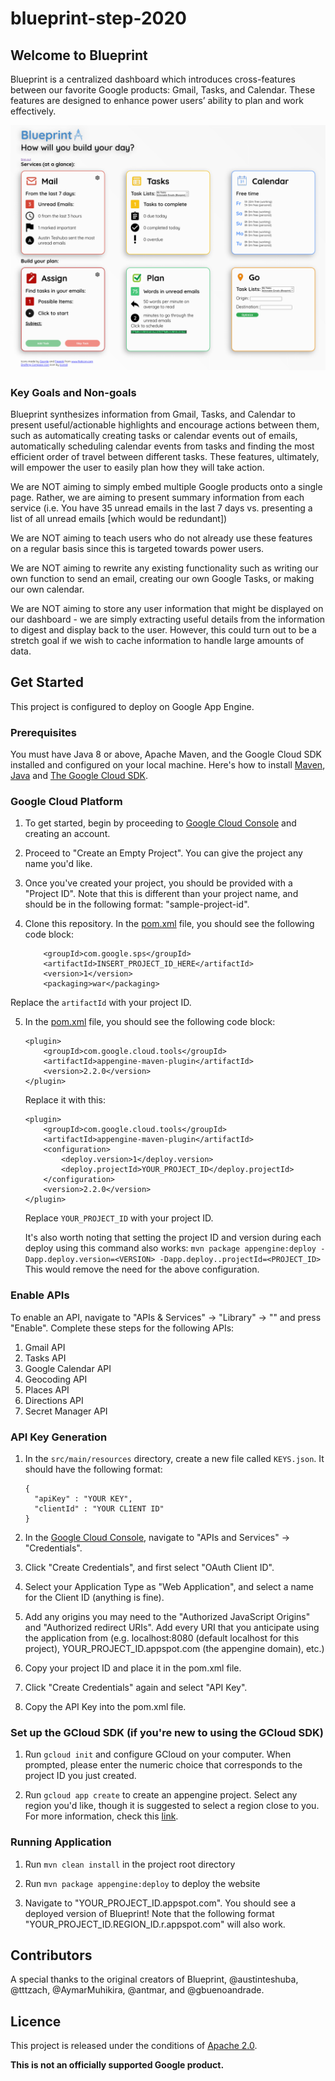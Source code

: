 # blueprint-step-2020

## Welcome to Blueprint
Blueprint is a centralized dashboard which introduces cross-features between our favorite Google products: Gmail, Tasks,
and Calendar. These features are designed to enhance power users’ ability to plan and work effectively.

![Blueprint Design](blueprint.png)

### Key Goals and Non-goals
Blueprint synthesizes information from Gmail, Tasks, and Calendar to present useful/actionable highlights
and encourage actions between them, such as automatically creating tasks or calendar events out of emails,
automatically scheduling calendar events from tasks and finding the most efficient order of travel between different
tasks. These features, ultimately, will empower the user to easily plan how they will take action.

We are NOT aiming to simply embed multiple Google products onto a single page.
Rather, we are aiming to present summary information from each service
(i.e. You have 35 unread emails in the last 7 days vs. presenting a list of all unread emails
[which would be redundant])

We are NOT aiming to teach users who do not already use these features on a regular basis since this is targeted towards
power users.

We are NOT aiming to rewrite any existing functionality such as writing our own function to send an email,
creating our own Google Tasks, or making our own calendar.

We are NOT aiming to store any user information that might be displayed on our dashboard -
we are simply extracting useful details from the information to digest and display back to the user.
However, this could turn out to be a stretch goal if we wish to cache information to handle large amounts of data.

## Get Started
This project is configured to deploy on Google App Engine.

### Prerequisites
You must have Java 8 or above, Apache Maven, and the Google Cloud SDK installed and configured on your local machine.
Here's how to install [Maven](https://maven.apache.org/install.html), [Java](https://java.com/en/download/help/download_options.xml)
and [The Google Cloud SDK](https://cloud.google.com/sdk/install).

### Google Cloud Platform
1) To get started, begin by proceeding to [Google Cloud Console](https://console.cloud.google.com) and creating an account.

2) Proceed to "Create an Empty Project". You can give the project any name you'd like.

3) Once you've created your project, you should be provided with a "Project ID". Note that this is different than your
project name, and should be in the following format: "sample-project-id".

4) Clone this repository. In the [pom.xml](pom.xml) file, you should see the following code block:
    ```$xslt
        <groupId>com.google.sps</groupId>
        <artifactId>INSERT_PROJECT_ID_HERE</artifactId>
        <version>1</version>
        <packaging>war</packaging>
    ```
Replace the `artifactId` with your project ID.

5) In the [pom.xml](pom.xml) file, you should see the following code block:
    ```$xslt
    <plugin>
        <groupId>com.google.cloud.tools</groupId>
        <artifactId>appengine-maven-plugin</artifactId>
        <version>2.2.0</version>
    </plugin>
    ```
   Replace it with this:
   ```$xslt
   <plugin>
       <groupId>com.google.cloud.tools</groupId>
       <artifactId>appengine-maven-plugin</artifactId>
       <configuration>
           <deploy.version>1</deploy.version>
           <deploy.projectId>YOUR_PROJECT_ID</deploy.projectId>
       </configuration>
       <version>2.2.0</version>
   </plugin>
   ```
   Replace `YOUR_PROJECT_ID` with your project ID.

   It's also worth noting that setting the project ID and version during each deploy using this command also works:
   `mvn package appengine:deploy -Dapp.deploy.version=<VERSION> -Dapp.deploy..projectId=<PROJECT_ID>`
   This would remove the need for the above configuration.

### Enable APIs
To enable an API, navigate to "APIs & Services" -> "Library" -> "<The API>" and press "Enable".
Complete these steps for the following APIs:

1) Gmail API
2) Tasks API
3) Google Calendar API
4) Geocoding API
5) Places API
6) Directions API
7) Secret Manager API

### API Key Generation
1) In the `src/main/resources` directory, create a new file called `KEYS.json`. It should have the following format:
    ```$xslt
    {
      "apiKey" : "YOUR KEY",
      "clientId" : "YOUR CLIENT ID"
    }
    ```

2) In the [Google Cloud Console](https://console.cloud.google.com), navigate to "APIs and Services" -> "Credentials".

3) Click "Create Credentials", and first select "OAuth Client ID".

4) Select your Application Type as "Web Application", and select a name for the Client ID (anything is fine).

5) Add any origins you may need to the "Authorized JavaScript Origins" and "Authorized redirect URIs".
Add every URI that you anticipate using the application from (e.g. localhost:8080 (default localhost for this
project), YOUR_PROJECT_ID.appspot.com (the appengine domain), etc.)

6) Copy your project ID and place it in the pom.xml file.

7) Click "Create Credentials" again and select "API Key".

8) Copy the API Key into the pom.xml file.

### Set up the GCloud SDK (if you're new to using the GCloud SDK)
1) Run `gcloud init` and configure GCloud on your computer. When prompted, please enter the numeric choice that
corresponds to the project ID you just created.

2) Run `gcloud app create` to create an appengine project. Select any region you'd like, though it is suggested to
select a region close to you. For more information, check this [link](https://cloud.google.com/appengine/docs/locations).

### Running Application
1) Run `mvn clean install` in the project root directory

2) Run `mvn package appengine:deploy` to deploy the website

3) Navigate to "YOUR_PROJECT_ID.appspot.com". You should see a deployed version of Blueprint!
Note that the following format "YOUR_PROJECT_ID.REGION_ID.r.appspot.com" will also work.

## Contributors
A special thanks to the original creators of Blueprint, @austinteshuba, @tttzach, @AymarMuhikira, @antmar,
and @gbuenoandrade.

## Licence
This project is released under the conditions of [Apache 2.0](https://www.apache.org/licenses/LICENSE-2.0).

**This is not an officially supported Google product.**